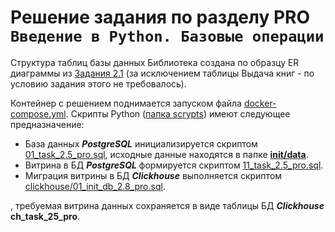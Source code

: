 # Решение задания по разделу PRO ```Введение в Python. Базовые операции```

Структура таблиц базы данных Библиотека создана по образцу ER диаграммы из [Задания 2.1](/test_2.1/task_2.1.png) (за исключением таблицы Выдача книг - по условию задания этого не требовалось).

Контейнер с решением поднимается запуском файла [docker-compose.yml](docker-compose.yml). Скрипты Python ([папка scrypts](./scrypts)) имеют следующее предназначение: 

  * База данных **_PostgreSQL_** инициализируется скриптом [01_task_2.5_pro.sql](init/01_task_2.5_pro.sql), исходные данные находятся в папке [**init/data**](./init/data).
  * Витрина в БД **_PostgreSQL_** формируется скриптом [11_task_2.5_pro.sql](init/11_task_2.5_pro.sql).
  * Миграция витрины в БД **_Clickhouse_** выполняется скриптом [clickhouse/01_init_db_2.8_pro.sql](clickhouse/01_init_db_2.8_pro.sql).


, требуемая витрина данных сохраняется в виде таблицы БД **_Clickhouse_** **ch_task_25_pro**.
